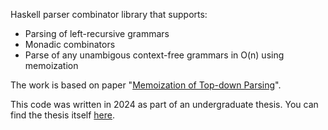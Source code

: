 Haskell parser combinator library that supports:
* Parsing of left-recursive grammars
* Monadic combinators
* Parse of any unambigous context-free grammars in O(n) using memoization

The work is based on paper "[Memoization of Top-down Parsing](https://arxiv.org/pdf/cmp-lg/9504016)".

This code was written in 2024 as part of an undergraduate thesis. You can find the thesis itself [here](https://github.com/enotvtapke/cps-paper/blob/main/formal/ВКР_Ступников_А_С.pdf).
